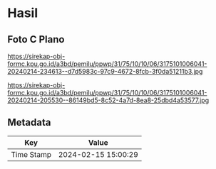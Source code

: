 # Hasil

## Foto C Plano

https://sirekap-obj-formc.kpu.go.id/a3bd/pemilu/ppwp/31/75/10/10/06/3175101006041-20240214-234613--d7d5983c-97c9-4672-8fcb-3f0da51211b3.jpg

https://sirekap-obj-formc.kpu.go.id/a3bd/pemilu/ppwp/31/75/10/10/06/3175101006041-20240214-205530--86149bd5-8c52-4a7d-8ea8-25dbd4a53577.jpg


## Metadata

| Key        | Value               |
| ---------- | ------------------- |
| Time Stamp | 2024-02-15 15:00:29 |



